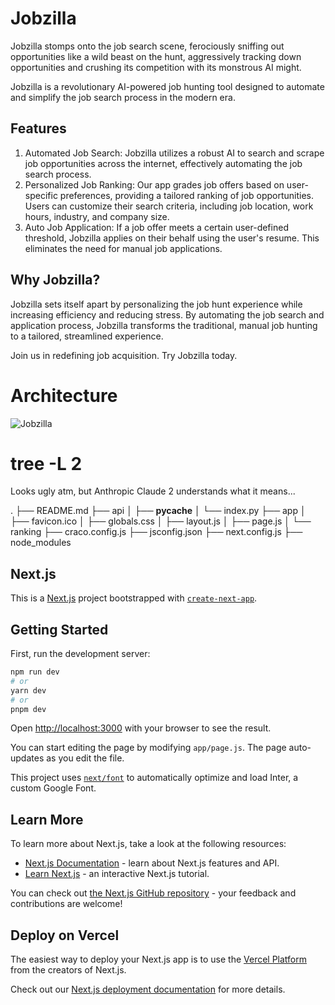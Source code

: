 # Jobzilla

Jobzilla stomps onto the job search scene, ferociously sniffing out opportunities like a wild beast on the hunt, aggressively tracking down opportunities and crushing its competition with its monstrous AI might.

Jobzilla is a revolutionary AI-powered job hunting tool designed to automate and simplify the job search process in the modern era.

## Features
1. Automated Job Search: Jobzilla utilizes a robust AI to search and scrape job opportunities across the internet, effectively automating the job search process.
2. Personalized Job Ranking: Our app grades job offers based on user-specific preferences, providing a tailored ranking of job opportunities. Users can customize their search criteria, including job location, work hours, industry, and company size.
3. Auto Job Application: If a job offer meets a certain user-defined threshold, Jobzilla applies on their behalf using the user's resume. This eliminates the need for manual job applications.

## Why Jobzilla?
Jobzilla sets itself apart by personalizing the job hunt experience while increasing efficiency and reducing stress. By automating the job search and application process, Jobzilla transforms the traditional, manual job hunting to a tailored, streamlined experience.

Join us in redefining job acquisition. Try Jobzilla today.

# Architecture

![Jobzilla](https://github.com/hfvienna/jobzilla/assets/130350299/ee3d9394-12dd-48d0-82cb-ff75bfb45851)

# tree -L 2

Looks ugly atm, but Anthropic Claude 2 understands what it means...

.
├── README.md
├── api
│   ├── __pycache__
│   └── index.py
├── app
│   ├── favicon.ico
│   ├── globals.css
│   ├── layout.js
│   ├── page.js
│   └── ranking
├── craco.config.js
├── jsconfig.json
├── next.config.js
├── node_modules

## Next.js






This is a [Next.js](https://nextjs.org/) project bootstrapped with [`create-next-app`](https://github.com/vercel/next.js/tree/canary/packages/create-next-app).

## Getting Started

First, run the development server:

```bash
npm run dev
# or
yarn dev
# or
pnpm dev
```

Open [http://localhost:3000](http://localhost:3000) with your browser to see the result.

You can start editing the page by modifying `app/page.js`. The page auto-updates as you edit the file.

This project uses [`next/font`](https://nextjs.org/docs/basic-features/font-optimization) to automatically optimize and load Inter, a custom Google Font.

## Learn More

To learn more about Next.js, take a look at the following resources:

- [Next.js Documentation](https://nextjs.org/docs) - learn about Next.js features and API.
- [Learn Next.js](https://nextjs.org/learn) - an interactive Next.js tutorial.

You can check out [the Next.js GitHub repository](https://github.com/vercel/next.js/) - your feedback and contributions are welcome!

## Deploy on Vercel

The easiest way to deploy your Next.js app is to use the [Vercel Platform](https://vercel.com/new?utm_medium=default-template&filter=next.js&utm_source=create-next-app&utm_campaign=create-next-app-readme) from the creators of Next.js.

Check out our [Next.js deployment documentation](https://nextjs.org/docs/deployment) for more details.
